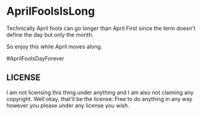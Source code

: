 # AprilFoolsIsLong

Technically April fools can go longer than April First since the term doesn't define the day but only the month.

So enjoy this while April moves along.

#AprilFoolsDayForever



## LICENSE
I am not licensing this thing under anything and I am also not claiming any copyright.
Well okay, that'll be the license:
Free to do anything in any way however you please under any license you wish.